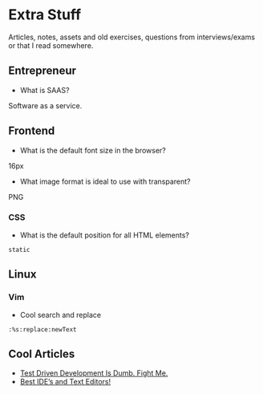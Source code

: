 # Extra Stuff

Articles, notes, assets and old exercises, questions from interviews/exams or
that I read somewhere.

## Entrepreneur

- What is SAAS?

Software as a service.

## Frontend

- What is the default font size in the browser?

16px

- What image format is ideal to use with transparent?

PNG

### CSS

- What is the default position for all HTML elements?

`static`

## Linux

### Vim

- Cool search and replace

`:%s:replace:newText`

## Cool Articles

- [Test Driven Development Is Dumb. Fight Me.](https://itnext.io/test-driven-development-is-dumb-fight-me-a38b3033280c)
- [Best IDE’s and Text Editors!](https://dev.to/cenacr007_harsh/best-ide-s-and-text-editors-31i0)
